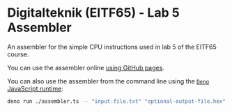 # Digitalteknik (EITF65) - Lab 5 Assembler

An assembler for the simple CPU instructions used in lab 5 of the EITF65 course.

You can use the assembler online [using GitHub pages](https://exawken.github.io/eitf65-lab5-assembler/assembler).

You can also use the assembler from the command line using the [`Deno` JavaScript runtime](https://deno.com/):

```bash
deno run ./assembler.ts -- "input-file.txt" "optional-output-file.hex"
```
